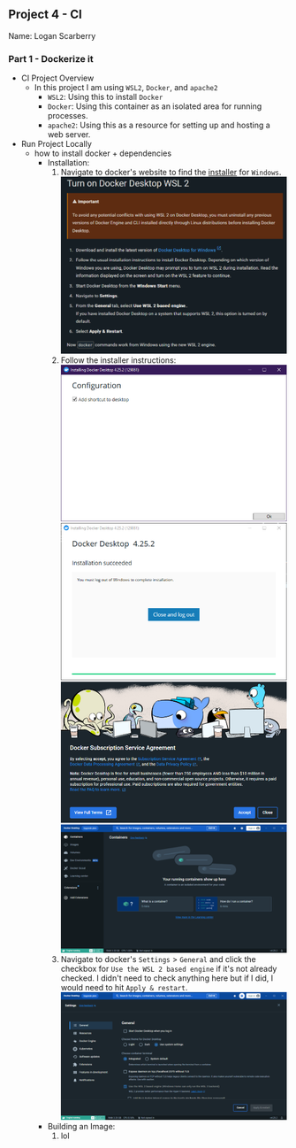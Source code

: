 ## Project 4 - CI
Name: Logan Scarberry
### Part 1 - Dockerize it
- CI Project Overview
    - In this project I am using `WSL2`, `Docker`, and `apache2`
        - `WSL2`: Using this to install `Docker`
        - `Docker`: Using this container as an isolated area for running processes.
        - `apache2`: Using this as a resource for setting up and hosting a web server.
- Run Project Locally
    - how to install docker + dependencies <br>
        - Installation:
            1. Navigate to docker's website to find the [installer](https://docs.docker.com/desktop/wsl/#turn-on-docker-desktop-wsl-2) for `Windows`. <br>
            ![WebsiteExample](images/1.PNG)
            2. Follow the installer instructions: <br>
            ![installer1](images/2.PNG) <br>
            ![installer2](images/3.PNG) <br>
            ![installer3](images/4.PNG) <br>
            ![installer4](images/5.PNG) <br>
            3. Navigate to docker's `Settings` > `General` and click the checkbox for `Use the WSL 2 based engine` if it's not already checked. I didn't need to check anything here but if I did, I would need to hit `Apply & restart`. <br>
            ![dockerSettings](images/6.PNG)
        - Building an Image:
            1. lol
